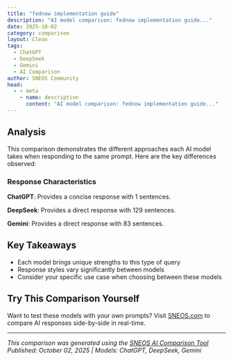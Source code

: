 ```yaml
---
title: "fednow implementation guide"
description: "AI model comparison: fednow implementation guide..."
date: 2025-10-02
category: comparison
layout: Clean
tags:
  - ChatGPT
  - DeepSeek
  - Gemini
  - AI Comparison
author: SNEOS Community
head:
  - - meta
    - name: description
      content: "AI model comparison: fednow implementation guide..."
---
```


<ChatComparison
  title="fednow implementation guide"
  prompt="fednow implementation guide"
  :responses='{
    "ChatGPT": "The FedNow Service is a new real-time payment and settlement service established by the Federal Reserve. It enables financial institutions to offer their customers an instant payment option. Here&#39;s a high-level overview of the implementation steps and considerations for institutions looking to integrate FedNow into their payment systems:\n\n### Implementation Guide for FedNow\n\n#### 1. **Understanding FedNow**\n   - **Overview**: Familiarize yourself with the FedNow program, its capabilities, and how it works. Understand the benefits it brings in terms of transaction speed, availability, and customer service enhancements.\n   - **Resources**: Consult the Federal Reserve&#39;s official documentation and resources regarding FedNow.\n\n#### 2. **Identify Stakeholders**\n   - **Project Team**: Form a project team that includes IT, operations, legal, compliance, and customer service representatives.\n   - **Management Buy-In**: Obtain support and alignment from senior management about the strategic importance of implementing FedNow.\n\n#### 3. **Assessment and Planning**\n   - **Current Systems Audit**: Review your current payment processing systems and capabilities. Identify areas that require upgrades or modifications to support FedNow.\n   - **Business Case Development**: Develop a business case, including expected benefits, cost analysis, and impact on customer experience.\n\n#### 4. **Technical Requirements**\n   - **Connectivity**: Ensure you have the necessary infrastructure and connectivity to the FedNow network.\n   - **System Compliance**: Assess what modifications or upgrades are necessary for compliance with FedNow&#39;s technical specifications.\n   - **Data Security**: Implement necessary security measures to protect transaction data.\n\n#### 5. **Integration**\n   - **Software Development**: Modify existing software or develop new applications for sending and receiving FedNow payments. This includes implementing the ISO 20022 messaging standards.\n   - **APIs**: Leverage APIs for easy integration between your systems and the FedNow Service.\n   - **Testing**: Conduct rigorous testing to ensure reliability, security, and compliance with FedNow requirements.\n\n#### 6. **User Experience Design**\n   - **Customer Interface**: Design user interfaces that are intuitive and provide a seamless experience for your customers making real-time payments.\n   - **Education**: Develop educational materials for your customers about using FedNow, highlighting benefits and processes.\n\n#### 7. **Compliance and Risk Management**\n   - **Regulatory Compliance**: Ensure adherence to all regulatory requirements regarding payment processing, including AML/BSA requirements.\n   - **Risk Assessment**: Develop risk management policies specific to instant payments, including fraud detection mechanisms.\n\n#### 8. **Training and Transition**\n   - **Staff Training**: Train staff on new processes, technologies, and customer service protocols related to FedNow.\n   - **Customer Support**: Equip customer support teams with knowledge to assist users adopting the new service.\n\n#### 9. **Marketing and Rollout**\n   - **Launch Plan**: Develop a marketing plan for the launch of FedNow services, including promotional campaigns to inform existing customers.\n   - **Feedback Loop**: Establish channels for customer feedback to continuously improve the service based on user experience.\n\n#### 10. **Ongoing Management and Optimization**\n   - **Performance Monitoring**: Continuously monitor transaction performance and system issues post-launch to ensure a smooth operation.\n   - **Updates and Improvements**: Keep abreast of updates from the Federal Reserve regarding FedNow and make necessary adjustments to your offerings.\n\n### Additional Considerations\n- **Collaborate with Third Parties**: Explore potential partnerships with technology providers and other financial institutions to streamline or enhance your FedNow offerings.\n- **Review Future Developments**: Stay informed about future enhancements and features planned for FedNow to continuously evolve your services.\n\n### Conclusion\nImplementing FedNow can significantly enhance your financial institution&#39;s payment capabilities. A well-planned and executed implementation process is crucial to leveraging the benefits of real-time payments. Always refer to the Federal Reserve&#39;s latest guidelines and resources for the most accurate and detailed information.",
    "DeepSeek": "Of course. Here is a comprehensive guide to the FedNow Service implementation, structured to help financial institutions understand and navigate the process.\n\nThis guide is broken down into key phases: Understanding FedNow, Pre-Implementation Planning, Technical Implementation, Testing \u0026 Certification, and Go-Live \u0026 Post-Launch.\n\n---\n\n### **FedNow Service Implementation Guide**\n\n#### **1. Understanding the Basics: What is FedNow?**\n\nBefore implementation, it\u0027s crucial to understand what you are building.\n\n*   **What it is:** The FedNow Service is a real-time gross settlement (RTGS) system operated by the Federal Reserve. It enables instant, 24x7x365 payments between participating financial institutions in the United States.\n*   **Core Value:** Funds are final and available to recipients within seconds, at any time, including weekends and holidays.\n*   **Key Features:**\n    *   **Instant Settlement:** Irrevocable settlement in seconds.\n    *   **Always On:** 24/7/365 operation.\n    *   **Iso 20022:** Uses the modern, global ISO 20022 messaging standard.\n    *   **Request for Payment (RFP):** A feature that allows a payee to send a digital invoice directly to a payer\u0027s bank account.\n    *   **Core Functionality:** Supports credit transfers (push payments) with rich data payloads.\n\n#### **2. Pre-Implementation \u0026 Strategic Planning**\n\nThis is the most critical phase for a successful rollout.\n\n**A. Define Your Strategy and Use Cases**\n*   **Why are you implementing?** (e.g., competitive pressure, customer demand, new product offerings).\n*   **Which services will you offer initially?**\n    *   Receive-only? (Allowing your customers to receive instant payments)\n    *   Send-and-Receive? (Full functionality)\n    *   Will you support Request for Payment (RFP)?\n*   **Target Customer Segments:** Consumers, Small Businesses, Large Corporates?\n*   **Pricing Model:** How will you charge for the service?\n\n**B. Assemble Your Project Team**\nImplementation requires cross-functional collaboration:\n*   **Project Management:** To oversee timelines and resources.\n*   **Product Management:** To define the customer-facing product.\n*   **Compliance \u0026 Legal:** To address regulatory requirements, terms of service, and fraud controls.\n*   **Treasury \u0026 Finance:** To manage liquidity and settlement implications.\n*   **IT \u0026 Development:** For core system integration.\n*   **Operations \u0026 Support:** For handling exceptions, customer service, and daily monitoring.\n\n**C. Choose Your Implementation Path**\nThere are two primary ways to connect to the FedNow Service:\n\n1.  **Direct Integration (Via FedLine Direct\u00AE or FedLine Command\u00AE):**\n    *   **What it is:** Your core banking system or payment hub connects directly to the Fed via a secure, dedicated network.\n    *   **Best for:** Larger institutions with significant technical resources and in-house development capabilities.\n    *   **Pros:** Greater control, potential for deeper customization.\n    *   **Cons:** Higher technical complexity and resource commitment.\n\n2.  **Indirect Integration (Via a Service Provider/Core Processor):**\n    *   **What it is:** Your core banking provider (e.g., FIS, Jack Henry, Fiserv) or a third-party payment processor connects to FedNow on your behalf. You connect to them.\n    *   **Best for:** Most community banks and credit unions.\n    *   **Pros:** Faster time-to-market, leverages existing relationships, less internal technical burden.\n    *   **Cons:** Dependent on your provider\u0027s timeline and feature set; may have less flexibility.\n\n***Action Item:*** **Contact your core processor immediately** to understand their FedNow strategy, timeline, and pricing.\n\n**D. Liquidity Management**\n*   Instant payments require prefunding. You must maintain a separate Master Account balance with the Fed for FedNow transactions.\n*   Develop a strategy for monitoring and replenishing this balance 24/7. The Fed provides tools like the FedNow Liquidity Management Tool (LMT) to help.\n\n**E. Risk \u0026 Fraud Management**\n*   **Irrevocability:** Once a payment is sent, it cannot be recalled. This heightens fraud risk.\n*   **Implement robust controls:** Multi-factor authentication, transaction limits (both per-transaction and daily), velocity checks, and advanced behavioral analytics.\n*   Develop clear procedures for handling payment exceptions and error resolution (e.g., mistaken payments).\n\n#### **3. Technical Implementation**\n\nThis phase involves the actual build and integration.\n\n**A. Connectivity \u0026 Security**\n*   Establish a secure connection to the FedNow network via your chosen path (Direct or Indirect).\n*   Implement required security protocols and certificates.\n\n**B. ISO 20022 Message Mapping**\n*   Your systems must be able to generate, send, and receive ISO 20022 payment messages (specifically, the \u0060pacs.008\u0060 for the credit transfer).\n*   Map data fields from your internal systems (e.g., account number, amount, memo) to the ISO 20022 format.\n*   Ensure you can handle the rich data fields to support better remittance information.\n\n**C. Core System Integration**\n*   Integrate the FedNow service with your core banking system to:\n    *   **Debit/Credit customer accounts** in real-time.\n    *   **Update ledgers** immediately.\n    *   **Post transaction details** to customer statements.\n*   Build APIs or use file-based interfaces as required by your core processor.\n\n**D. Customer-Facing Channel Development**\n*   **Online Banking:** Build the UI/UX for customers to send and receive instant payments.\n*   **Mobile Banking:** Integrate FedNow into your mobile app.\n*   **Business Banking/API:** Develop APIs for corporate clients to integrate FedNow into their ERPs or accounting software.\n\n#### **4. Testing \u0026 Certification**\n\nYou cannot go live without successfully completing the Fed\u0027s certification process.\n\n*   **Testing Environment:** The Fed provides a full, non-production testing environment that mirrors the live service.\n*   **Certification Scenarios:** You must successfully execute a defined set of test cases covering:\n    *   Successful send and receive transactions.\n    *   Error conditions (e.g., insufficient liquidity, invalid account numbers).\n    *   Request for Payment (if applicable).\n    *   Liquidity management transactions.\n*   **End-to-End Testing:** Test the entire flow with your core processor, internal systems, and customer channels.\n*   **Fraud Scenario Testing:** Test your fraud controls and transaction limits.\n\n#### **5. Go-Live \u0026 Post-Launch**\n\n**A. Go-Live Preparation**\n*   Finalize operational procedures and train your customer service and operations teams.\n*   Develop a communication plan for your customers (announcements, FAQs, user guides).\n*   Set your initial transaction limits.\n\n**B. Go-Live**\n*   The transition to the live FedNow production environment is typically a coordinated switch.\n*   Have a \u0022war room\u0022 with key team members available to handle any immediate issues.\n\n**C. Post-Launch Monitoring \u0026 Optimization**\n*   **Monitor 24/7:** Implement real-time monitoring of transaction queues, liquidity levels, and system health.\n*   **Gather Feedback:** Collect feedback from early users.\n*   **Analyze Metrics:** Track adoption rates, transaction volumes, and error rates.\n*   **Iterate and Expand:** Plan for future phases, such as promoting the service more broadly, adjusting limits, or adding new features like Request for Payment.\n\n---\n\n### **Official Federal Reserve Resources**\n\nThis guide is a summary. Your primary sources of truth should be the official Fed resources:\n\n1.  **The FedNow Explorer:** The main portal for all information, documentation, and registration. **[https://www.frbservices.org/financial-services/fednow](https://www.frbservices.org/financial-services/fednow)**\n2.  **FedNow Implementation Playbook:** A detailed, step-by-step guide provided by the Fed. This is essential reading.\n3.  **FedNow Service Provider Showcase:** A list of core processors, technology providers, and consultants that are ready to help with implementation.\n\n### **Summary Checklist**\n\n*   [ ] Form a cross-functional project team.\n*   [ ] Contact your core processor to confirm their plan.\n*   [ ] Define your business strategy and initial use cases.\n*   [ ] Develop your risk and fraud management framework.\n*   [ ] Plan for 24/7 liquidity management.\n*   [ ] Begin technical integration (direct or via provider).\n*   [ ] Complete FedNow certification testing.\n*   [ ] Train staff and prepare customer communications.\n*   [ ] Go-Live and monitor closely.\n\nImplementing FedNow is a significant undertaking but a necessary one to remain competitive in the evolving payments landscape. A methodical, well-planned approach is the key to success.",
    "Gemini": "While I can\u0027t provide a single, official \u0022FedNow Implementation Guide\u0022 (as the exact resources you need will depend on your institution\u0027s specific situation), I can give you a comprehensive overview of what FedNow implementation entails and point you to the key resources you\u0027ll need to access.  Think of this as your roadmap.\n\n**I. Understanding FedNow**\n\n*   **What is FedNow?** FedNow is a 24/7/365 instant payment service developed by the Federal Reserve. It enables financial institutions to send and receive payments in near real-time, offering businesses and consumers immediate access to funds.\n\n*   **Key Benefits:**\n    *   Faster payments\n    *   Improved cash flow management\n    *   New business opportunities\n    *   Enhanced customer experience\n    *   Operational efficiency\n\n*   **Core Functionality:**\n    *   Instant credit transfers\n    *   Request for payment (RFP)\n    *   Interbank communication\n\n**II. Key Steps to FedNow Implementation**\n\nThe implementation process can be broken down into these main phases:\n\n1.  **Assessment and Planning:**\n\n    *   **Strategic Alignment:** Determine how FedNow aligns with your institution\u0027s overall business strategy, target customer segments, and payment objectives.\n    *   **Use Case Identification:** Identify specific use cases for FedNow within your organization (e.g., faster payroll, instant insurance claims payouts, real-time bill payments).\n    *   **Cost-Benefit Analysis:**  Evaluate the costs associated with implementation (technology, staffing, training) against the potential benefits.\n    *   **Stakeholder Engagement:** Involve relevant departments (operations, IT, compliance, marketing) in the planning process.\n    *   **Timeline Development:** Create a realistic project timeline with key milestones.\n    *   **Decision:  Direct Participant vs. Correspondent:**  Determine if you will participate directly or use a correspondent bank. This is a crucial decision impacting the entire implementation.\n\n2.  **Technical Preparation:**\n\n    *   **Infrastructure Assessment:** Evaluate your existing IT infrastructure and identify necessary upgrades or modifications.\n    *   **Connectivity:** Establish connectivity to the FedNow Service.  This typically involves working with a third-party service provider or developing in-house solutions.\n    *   **Message Formats:**  Understand and implement the ISO 20022 message standards used by FedNow.  This is critical for interoperability.\n    *   **Software Integration:**  Integrate FedNow functionality with your core banking systems, payment platforms, and other relevant applications.\n    *   **Testing:** Conduct thorough testing of all systems and processes to ensure proper functionality and security.\n        *   **FedNow Testing Resources:** The Federal Reserve provides extensive testing environments and documentation.  This includes the FedNow testing guide, connectivity testing, and transaction testing.\n    *   **Security Considerations:** Implement robust security measures to protect against fraud and cyber threats.\n\n3.  **Operational Readiness:**\n\n    *   **Policy and Procedure Development:**  Establish clear policies and procedures for handling FedNow payments, including fraud prevention, dispute resolution, and compliance.\n    *   **Staff Training:**  Train employees on FedNow processes, security protocols, and customer service best practices.\n    *   **Customer Communication:**  Develop a communication strategy to inform customers about the availability of FedNow and its benefits.\n    *   **Monitoring and Reporting:**  Implement systems for monitoring FedNow transactions and generating reports for regulatory compliance and internal analysis.\n    *   **Compliance:**\n        *   Understand and adhere to all applicable regulations, including those related to Anti-Money Laundering (AML) and sanctions screening.\n        *   Develop robust compliance programs to mitigate risks.\n\n4.  **Go-Live and Ongoing Optimization:**\n\n    *   **Phased Rollout:** Consider a phased rollout of FedNow to minimize risk and allow for adjustments as needed.\n    *   **Monitoring and Support:**  Provide ongoing monitoring and support to ensure smooth operations.\n    *   **Performance Analysis:**  Regularly analyze FedNow performance to identify areas for improvement.\n    *   **Continuous Improvement:**  Stay informed about updates to the FedNow Service and make necessary adjustments to your systems and processes.\n\n**III. Key Resources and Official Documentation**\n\n*   **FedNow Website:**  This is your primary source for official information.  You can find it by searching \u0022FedNow Service\u0022 on Google. Look for links ending in \u0022.org\u0022\n    *   **Service Documentation:**  Access detailed documentation on FedNow rules, policies, and technical specifications.  This is constantly updated.\n    *   **Participant Guides:**  Find specific guides for financial institutions participating in FedNow.\n    *   **Testing and Certification:**  Get information on the FedNow testing environment and certification process.\n    *   **Webinars and Events:**  Attend webinars and events to learn more about FedNow and connect with other participants.\n    *   **Resource Center:** A repository of articles, FAQs, and other helpful resources.\n*   **Federal Reserve Banks:**  Your local Federal Reserve Bank can provide assistance and guidance throughout the implementation process.\n*   **Third-Party Service Providers:**  Many third-party providers offer solutions for connecting to FedNow and integrating it with existing systems. Research reputable vendors with proven experience.\n\n**IV. Choosing a FedNow Integration Approach**\n\n*   **Direct Participation:**  Connecting directly to the FedNow Service requires significant technical expertise and resources but provides the most control and flexibility.  Generally for large institutions.\n*   **Correspondent Banking:**  Partnering with a correspondent bank that is already connected to FedNow can be a simpler and more cost-effective option for smaller institutions.\n*   **Third-Party Payment Processor:** Many third-party processors are connecting to FedNow and offering services to their customers.\n\n**V. Security Considerations**\n\n*   **Fraud Prevention:** Implement robust fraud detection and prevention measures to protect against unauthorized transactions.\n*   **Cybersecurity:**  Strengthen your cybersecurity defenses to protect against cyber threats.\n*   **Data Security:**  Ensure the secure storage and transmission of sensitive data.\n*   **Authentication:** Implement multi-factor authentication (MFA) for all users accessing FedNow systems.\n\n**VI. Common Challenges and How to Overcome Them**\n\n*   **Complexity:** FedNow implementation can be complex, especially for institutions with legacy systems.  *Solution: Start early, plan carefully, and seek expert assistance.*\n*   **Cost:**  Implementation can be expensive. *Solution: Conduct a thorough cost-benefit analysis and explore options for minimizing costs.*\n*   **Interoperability:** Ensuring interoperability with existing systems can be challenging. *Solution:  Adhere to ISO 20022 standards and conduct thorough testing.*\n*   **Security Risks:**  Instant payments can increase the risk of fraud. *Solution:  Implement robust fraud prevention measures and cybersecurity defenses.*\n*   **Compliance:** Staying up-to-date with regulatory requirements can be difficult. *Solution:  Work with compliance experts and monitor regulatory updates.*\n\n**VII.  Important Considerations**\n\n*   **ISO 20022:** FedNow uses ISO 20022 messaging, so understanding and implementing this standard is crucial.  Consider training or expert consultation if your team lacks experience.\n*   **Testing, Testing, Testing:**  Don\u0027t underestimate the importance of thorough testing.  Utilize the FedNow testing environment extensively.\n*   **Stay Informed:**  The FedNow landscape is evolving, so stay up-to-date on the latest developments and best practices.\n\n**Disclaimer:** *This information is for general guidance only and should not be considered as professional advice.  You should consult with qualified experts to determine the specific requirements for your institution.*\n"
  }'
  published-date="10:45"
/>

## Analysis

This comparison demonstrates the different approaches each AI model takes when responding to the same prompt. Here are the key differences observed:

### Response Characteristics

**ChatGPT**: Provides a concise response with 1 sentences. 

**DeepSeek**: Provides a direct response with 129 sentences. 

**Gemini**: Provides a direct response with 83 sentences. 

## Key Takeaways

- Each model brings unique strengths to this type of query
- Response styles vary significantly between models
- Consider your specific use case when choosing between these models

## Try This Comparison Yourself

Want to test these models with your own prompts? Visit [SNEOS.com](https://sneos.com) to compare AI responses side-by-side in real-time.

---

*This comparison was generated using the [SNEOS AI Comparison Tool](https://sneos.com)*
*Published: October 02, 2025 | Models: ChatGPT, DeepSeek, Gemini*
